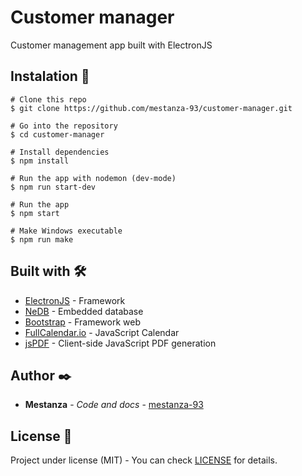 # Customer manager

Customer management app built with ElectronJS


## Instalation 🔧

```
# Clone this repo
$ git clone https://github.com/mestanza-93/customer-manager.git

# Go into the repository
$ cd customer-manager

# Install dependencies
$ npm install

# Run the app with nodemon (dev-mode)
$ npm run start-dev

# Run the app
$ npm start

# Make Windows executable 
$ npm run make
```


## Built with 🛠️

* [ElectronJS](https://electronjs.org/) - Framework
* [NeDB](https://github.com/louischatriot/nedb) - Embedded database
* [Bootstrap](https://getbootstrap.com/docs/4.4/getting-started/introduction/) - Framework web
* [FullCalendar.io](https://fullcalendar.io/) - JavaScript Calendar
* [jsPDF](https://github.com/MrRio/jsPDF) - Client-side JavaScript PDF generation


## Author ✒️

* **Mestanza** - *Code and docs* - [mestanza-93](https://github.com/mestanza-93)
 

## License 📄

Project under license (MIT) - You can check [LICENSE](LICENSE) for details.
